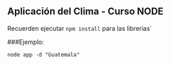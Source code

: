 ## Aplicación del Clima - Curso NODE

Recuerden ejecutar ```npm install``` para las librerias`

###Ejemplo:
```
node app -d "Guatemala"
```
